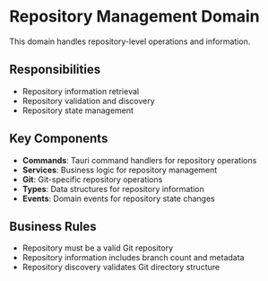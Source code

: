 # Repository Management Domain

This domain handles repository-level operations and information.

## Responsibilities

- Repository information retrieval
- Repository validation and discovery
- Repository state management

## Key Components

- **Commands**: Tauri command handlers for repository operations
- **Services**: Business logic for repository management
- **Git**: Git-specific repository operations
- **Types**: Data structures for repository information
- **Events**: Domain events for repository state changes

## Business Rules

- Repository must be a valid Git repository
- Repository information includes branch count and metadata
- Repository discovery validates Git directory structure
